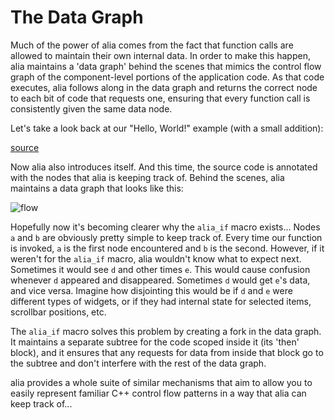 The Data Graph
==============

<script>
    init_alia_demos(['expanded-greeting']);
</script>

Much of the power of alia comes from the fact that function calls are allowed
to maintain their own internal data. In order to make this happen, alia
maintains a 'data graph' behind the scenes that mimics the control flow graph
of the component-level portions of the application code. As that code executes,
alia follows along in the data graph and returns the correct node to each bit
of code that requests one, ensuring that every function call is consistently
given the same data node.

Let's take a look back at our "Hello, World!" example (with a small addition):

[source](greeting.cpp ':include :fragment=expanded-greeting')

<div class="demo-panel">
<div id="expanded-greeting"></div>
</div>

Now alia also introduces itself. And this time, the source code is annotated
with the nodes that alia is keeping track of. Behind the scenes, alia maintains
a data graph that looks like this:

![flow](data-graph.svg)

Hopefully now it's becoming clearer why the `alia_if` macro exists... Nodes `a`
and `b` are obviously pretty simple to keep track of. Every time our function
is invoked, `a` is the first node encountered and `b` is the second. However,
if it weren't for the `alia_if` macro, alia wouldn't know what to expect next.
Sometimes it would see `d` and other times `e`. This would cause confusion
whenever `d` appeared and disappeared. Sometimes `d` would get `e`'s data, and
vice versa. Imagine how disjointing this would be if `d` and `e` were different
types of widgets, or if they had internal state for selected items, scrollbar
positions, etc.

The `alia_if` macro solves this problem by creating a fork in the data graph.
It maintains a separate subtree for the code scoped inside it (its 'then'
block), and it ensures that any requests for data from inside that block go to
the subtree and don't interfere with the rest of the data graph.

alia provides a whole suite of similar mechanisms that aim to allow you to
easily represent familiar C++ control flow patterns in a way that alia can keep
track of...
